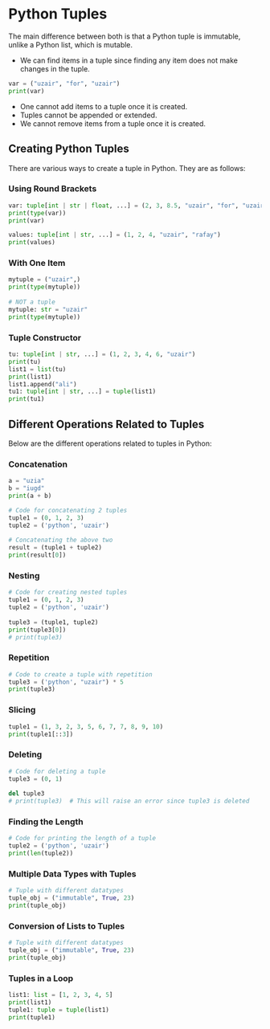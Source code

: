 
# Python Tuples

The main difference between both is that a Python tuple is immutable, unlike a Python list, which is mutable.

- We can find items in a tuple since finding any item does not make changes in the tuple.

```python
var = ("uzair", "for", "uzair")
print(var)
```

- One cannot add items to a tuple once it is created. 
- Tuples cannot be appended or extended.
- We cannot remove items from a tuple once it is created.

## Creating Python Tuples

There are various ways to create a tuple in Python. They are as follows:

### Using Round Brackets

```python
var: tuple[int | str | float, ...] = (2, 3, 8.5, "uzair", "for", "uzair")
print(type(var))
print(var)

values: tuple[int | str, ...] = (1, 2, 4, "uzair", "rafay")
print(values)
```

### With One Item

```python
mytuple = ("uzair",)
print(type(mytuple))
 
# NOT a tuple
mytuple: str = "uzair"
print(type(mytuple))
```

### Tuple Constructor

```python
tu: tuple[int | str, ...] = (1, 2, 3, 4, 6, "uzair")
print(tu)
list1 = list(tu)
print(list1)
list1.append("ali")
tu1: tuple[int | str, ...] = tuple(list1)
print(tu1)
```

## Different Operations Related to Tuples

Below are the different operations related to tuples in Python:

### Concatenation

```python
a = "uzia"
b = "iugd"
print(a + b)

# Code for concatenating 2 tuples
tuple1 = (0, 1, 2, 3)
tuple2 = ('python', 'uzair')
 
# Concatenating the above two
result = (tuple1 + tuple2)
print(result[0])
```

### Nesting

```python
# Code for creating nested tuples
tuple1 = (0, 1, 2, 3)
tuple2 = ('python', 'uzair')
 
tuple3 = (tuple1, tuple2)
print(tuple3[0])
# print(tuple3)
```

### Repetition

```python
# Code to create a tuple with repetition
tuple3 = ('python', "uzair") * 5
print(tuple3)
```

### Slicing

```python
tuple1 = (1, 3, 2, 3, 5, 6, 7, 7, 8, 9, 10)
print(tuple1[::3])
```

### Deleting

```python
# Code for deleting a tuple
tuple3 = (0, 1)
 
del tuple3
# print(tuple3)  # This will raise an error since tuple3 is deleted
```

### Finding the Length

```python
# Code for printing the length of a tuple
tuple2 = ('python', 'uzair')
print(len(tuple2))
```

### Multiple Data Types with Tuples

```python
# Tuple with different datatypes
tuple_obj = ("immutable", True, 23)
print(tuple_obj)
```

### Conversion of Lists to Tuples

```python
# Tuple with different datatypes
tuple_obj = ("immutable", True, 23)
print(tuple_obj)
```

### Tuples in a Loop

```python
list1: list = [1, 2, 3, 4, 5]
print(list1)
tuple1: tuple = tuple(list1)
print(tuple1)
```
 